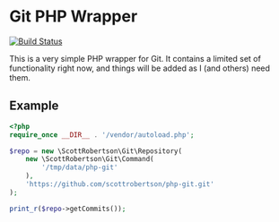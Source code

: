 Git PHP Wrapper
=======

[![Build Status](https://travis-ci.org/scottrobertson/php-git.png?branch=master)](https://travis-ci.org/scottrobertson/php-git)

This is a very simple PHP wrapper for Git. It contains a limited set of functionality right now, and things will be added as I (and others) need them.


## Example
```php
<?php
require_once __DIR__ . '/vendor/autoload.php';

$repo = new \ScottRobertson\Git\Repository(
    new \ScottRobertson\Git\Command(
        '/tmp/data/php-git'
    ),
    'https://github.com/scottrobertson/php-git.git'
);

print_r($repo->getCommits());

```
